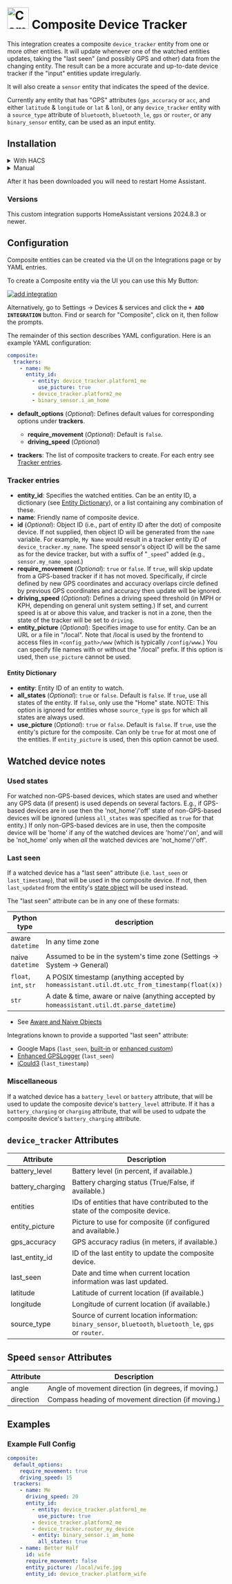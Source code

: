 # <img src="https://brands.home-assistant.io/composite/icon.png" alt="Composite Device Tracker Platform" width="50" height="50"/> Composite Device Tracker

This integration creates a composite `device_tracker` entity from one or more other entities. It will update whenever one of the watched entities updates, taking the "last seen" (and possibly GPS and other) data from the changing entity. The result can be a more accurate and up-to-date device tracker if the "input" entities update irregularly.

It will also create a `sensor` entity that indicates the speed of the device.

Currently any entity that has "GPS" attributes (`gps_accuracy` or `acc`, and either `latitude` & `longitude` or `lat` & `lon`), or any `device_tracker` entity with a `source_type` attribute of `bluetooth`, `bluetooth_le`, `gps` or `router`, or any `binary_sensor` entity, can be used as an input entity.

## Installation

<details>
<summary>With HACS</summary>

[![hacs_badge](https://img.shields.io/badge/HACS-Custom-41BDF5.svg)](https://hacs.xyz/)

You can use HACS to manage the installation and provide update notifications.

1. Add this repo as a [custom repository](https://hacs.xyz/docs/faq/custom_repositories/).
   It should then appear as a new integration. Click on it. If necessary, search for "composite".

   ```text
   https://github.com/pnbruckner/ha-composite-tracker
   ```
   Or use this button:
   
   [![Open your Home Assistant instance and open a repository inside the Home Assistant Community Store.](https://my.home-assistant.io/badges/hacs_repository.svg)](https://my.home-assistant.io/redirect/hacs_repository/?owner=pnbruckner&repository=ha-composite-tracker&category=integration)


1. Download the integration using the appropriate button.

</details>

<details>
<summary>Manual</summary>

Place a copy of the files from [`custom_components/composite`](custom_components/composite)
in `<config>/custom_components/composite`,
where `<config>` is your Home Assistant configuration directory.

>__NOTE__: When downloading, make sure to use the `Raw` button from each file's page.

</details>

After it has been downloaded you will need to restart Home Assistant.

### Versions

This custom integration supports HomeAssistant versions 2024.8.3 or newer.

## Configuration

Composite entities can be created via the UI on the Integrations page or by YAML entries.

To create a Composite entity via the UI you can use this My Button:

[![add integration](https://my.home-assistant.io/badges/config_flow_start.svg)](https://my.home-assistant.io/redirect/config_flow_start?domain=composite)

Alternatively, go to Settings -> Devices & services and click the **`+ ADD INTEGRATION`** button.
Find or search for "Composite", click on it, then follow the prompts.

The remainder of this section describes YAML configuration.
Here is an example YAML configuration:

```yaml
composite:
  trackers:
    - name: Me
      entity_id:
        - entity: device_tracker.platform1_me
          use_picture: true
        - device_tracker.platform2_me
        - binary_sensor.i_am_home
```

- **default_options** (*Optional*): Defines default values for corresponding options under **trackers**.
  - **require_movement** (*Optional*): Default is `false`.
  - **driving_speed** (*Optional*)

- **trackers**: The list of composite trackers to create. For each entry see [Tracker entries](#tracker-entries).

### Tracker entries

- **entity_id**: Specifies the watched entities. Can be an entity ID, a dictionary (see [Entity Dictionary](#entity-dictionary)), or a list containing any combination of these.
- **name**: Friendly name of composite device.
- **id** (*Optional*): Object ID (i.e., part of entity ID after the dot) of composite device. If not supplied, then object ID will be generated from the `name` variable. For example, `My Name` would result in a tracker entity ID of `device_tracker.my_name`. The speed sensor's object ID will be the same as for the device tracker, but with a suffix of "`_speed`" added (e.g., `sensor.my_name_speed`.)
- **require_movement** (*Optional*): `true` or `false`. If `true`, will skip update from a GPS-based tracker if it has not moved. Specifically, if circle defined by new GPS coordinates and accuracy overlaps circle defined by previous GPS coordinates and accuracy then update will be ignored.
- **driving_speed** (*Optional*): Defines a driving speed threshold (in MPH or KPH, depending on general unit system setting.) If set, and current speed is at or above this value, and tracker is not in a zone, then the state of the tracker will be set to `driving`.
- **entity_picture** (*Optional*): Specifies image to use for entity. Can be an URL or a file in "/local". Note that /local is used by the frontend to access files in `<config_path>/www` (which is typically `/config/www`.) You can specify file names with or without the "/local" prefix. If this option is used, then `use_picture` cannot be used.

#### Entity Dictionary

- **entity**: Entity ID of an entity to watch.
- **all_states** (*Optional*): `true` or `false`. Default is `false`. If `true`, use all states of the entity. If `false`, only use the "Home" state. NOTE: This option is ignored for entities whose `source_type` is `gps` for which all states are always used.
- **use_picture** (*Optional*): `true` or `false`. Default is `false`. If `true`, use the entity's picture for the composite. Can only be `true` for at most one of the entities. If `entity_picture` is used, then this option cannot be used.

## Watched device notes
### Used states

For watched non-GPS-based devices, which states are used and whether any GPS data (if present) is used depends on several factors. E.g., if GPS-based devices are in use then the 'not_home'/'off' state of non-GPS-based devices will be ignored (unless `all_states` was specified as `true` for that entity.) If only non-GPS-based devices are in use, then the composite device will be 'home' if any of the watched devices are 'home'/'on', and will be 'not_home' only when _all_ the watched devices are 'not_home'/'off'.

### Last seen

If a watched device has a "last seen" attribute (i.e. `last_seen` or `last_timestamp`), that will be used in the composite device. If not, then `last_updated` from the entity's [state object](https://www.home-assistant.io/docs/configuration/state_object/) will be used instead.

The "last seen" attribute can be in any one of these formats:

Python type | description
-|-
aware `datetime` | In any time zone
naive `datetime` | Assumed to be in the system's time zone (Settings -> System -> General)
`float`, `int`, `str` | A POSIX timestamp (anything accepted by `homeassistant.util.dt.utc_from_timestamp(float(x))`
`str` | A date & time, aware or naive (anything accepted by `homeassistant.util.dt.parse_datetime`)

* See [Aware and Naive Objects](https://docs.python.org/3/library/datetime.html#aware-and-naive-objects)

Integrations known to provide a supported "last seen" attribute:

- Google Maps (`last_seen`, [built-in](https://www.home-assistant.io/integrations/google_maps/) or [enhanced custom](https://github.com/pnbruckner/ha-google-maps))
- [Enhanced GPSLogger](https://github.com/pnbruckner/ha-gpslogger) (`last_seen`)
- [iCould3](https://github.com/gcobb321/icloud3) (`last_timestamp`)

### Miscellaneous

If a watched device has a `battery_level` or `battery` attribute, that will be used to update the composite device's `battery_level` attribute. If it has a `battery_charging` or `charging` attribute, that will be used to udpate the composite device's `battery_charging` attribute.

## `device_tracker` Attributes

Attribute | Description
-|-
battery_level | Battery level (in percent, if available.)
battery_charging | Battery charging status (True/False, if available.)
entities | IDs of entities that have contributed to the state of the composite device.
entity_picture | Picture to use for composite (if configured and available.)
gps_accuracy | GPS accuracy radius (in meters, if available.)
last_entity_id | ID of the last entity to update the composite device.
last_seen | Date and time when current location information was last updated.
latitude | Latitude of current location (if available.)
longitude | Longitude of current location (if available.)
source_type | Source of current location information: `binary_sensor`, `bluetooth`, `bluetooth_le`, `gps` or `router`.

## Speed `sensor` Attributes

Attribute | Description
-|-
angle | Angle of movement direction (in degrees, if moving.)
direction | Compass heading of movement direction (if moving.)

## Examples
### Example Full Config
```yaml
composite:
  default_options:
    require_movement: true
    driving_speed: 15
  trackers:
    - name: Me
      driving_speed: 20
      entity_id:
        - entity: device_tracker.platform1_me
          use_picture: true
        - device_tracker.platform2_me
        - device_tracker.router_my_device
        - entity: binary_sensor.i_am_home
          all_states: true
    - name: Better Half
      id: wife
      require_movement: false
      entity_picture: /local/wife.jpg
      entity_id: device_tracker.platform_wife
```
